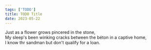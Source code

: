 ```yaml
---
tags: ['TODO']
title: TODO Title
date: 2023-05-22
---
```


Just as a flower grows pincered in the  stone,  
My sleep's been winking cracks between the béton in a captive home,  
I know thr sandman but don't qualify for a loan.  
